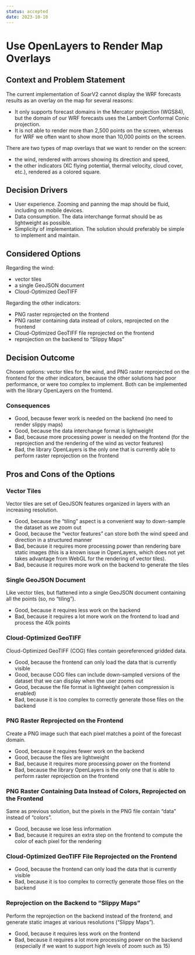 ```yaml
---
status: accepted
date: 2023-10-10
---
```


# Use OpenLayers to Render Map Overlays

## Context and Problem Statement

The current implementation of SoarV2 cannot display the WRF forecasts results as an overlay on the map for several reasons:
- It only supports forecast domains in the Mercator projection (WGS84), but the domain of our WRF forecasts uses the Lambert Conformal Conic projection.
- It is not able to render more than 2,500 points on the screen, whereas for WRF we often want to show more than 10,000 points on the screen.

There are two types of map overlays that we want to render on the screen:
- the wind, rendered with arrows showing its direction and speed,
- the other indicators (XC flying potential, thermal velocity, cloud cover, etc.), rendered as a colored square.

## Decision Drivers

- User experience. Zooming and panning the map should be fluid, including on mobile devices.
- Data consumption. The data interchange format should be as lightweight as possible.
- Simplicity of implementation. The solution should preferably be simple to implement and maintain.

## Considered Options

Regarding the wind:
- vector tiles
- a single GeoJSON document
- Cloud-Optimized GeoTIFF

Regarding the other indicators:
- PNG raster reprojected on the frontend
- PNG raster containing data instead of colors, reprojected on the frontend
- Cloud-Optimized GeoTIFF file reprojected on the frontend
- reprojection on the backend to “Slippy Maps”

## Decision Outcome

Chosen options: vector tiles for the wind, and PNG raster reprojected on the frontend for the other indicators, because the other solutions had poor performance, or were too complex to implement. Both can be implemented with the library OpenLayers on the frontend.

### Consequences

- Good, because fewer work is needed on the backend (no need to render slippy maps)
- Good, because the data interchange format is lightweight
- Bad, because more processing power is needed on the frontend (for the reprojection and the rendering of the wind as vector features)
- Bad, the library OpenLayers is the only one that is currently able to perform raster reprojection on the frontend

## Pros and Cons of the Options

### Vector Tiles

Vector tiles are set of GeoJSON features organized in layers with an increasing resolution.

- Good, because the “tiling” aspect is a convenient way to down-sample the dataset as we zoom out
- Good, because the “vector features” can store both the wind speed and direction in a structured manner
- Bad, because it requires more processing power than rendering bare static images (this is a known issue in OpenLayers, which does not yet takes advantage from WebGL for the rendering of vector tiles).
- Bad, because it requires more work on the backend to generate the tiles

### Single GeoJSON Document

Like vector tiles, but flattened into a single GeoJSON document containing all the points (so, no “tiling”).

* Good, because it requires less work on the backend
* Bad, because it requires a lot more work on the frontend to load and process the 40k points

### Cloud-Optimized GeoTIFF

Cloud-Optimized GeoTIFF (COG) files contain georeferenced gridded data.

- Good, because the frontend can only load the data that is currently visible
- Good, because COG files can include down-sampled versions of the dataset that we can display when the user zooms out
- Good, because the file format is lightweight (when compression is enabled)
- Bad, because it is too complex to correctly generate those files on the backend

### PNG Raster Reprojected on the Frontend

Create a PNG image such that each pixel matches a point of the forecast domain.

- Good, because it requires fewer work on the backend
- Good, because the files are lightweight
- Bad, because it requires more processing power on the frontend
- Bad, because the library OpenLayers is the only one that is able to perform raster reprojection on the frontend

### PNG Raster Containing Data Instead of Colors, Reprojected on the Frontend

Same as previous solution, but the pixels in the PNG file contain “data” instead of “colors”.

- Good, because we lose less information
- Bad, because it requires an extra step on the frontend to compute the color of each pixel for the rendering

### Cloud-Optimized GeoTIFF File Reprojected on the Frontend

- Good, because the frontend can only load the data that is currently visible
- Bad, because it is too complex to correctly generate those files on the backend

### Reprojection on the Backend to “Slippy Maps”

Perform the reprojection on the backend instead of the frontend, and generate static images at various resolutions (“Slippy Maps”).

- Good, because it requires less work on the frontend
- Bad, because it requires a lot more processing power on the backend (especially if we want to support high levels of zoom such as 15)
